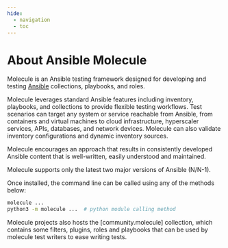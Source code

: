 ```yaml
---
hide:
  - navigation
  - toc
---
```


# About Ansible Molecule

Molecule is an Ansible testing framework designed for developing and testing
[Ansible](https://ansible.com) collections, playbooks, and roles.

Molecule leverages standard Ansible features including inventory, playbooks,
and collections to provide flexible testing workflows. Test scenarios can
target any system or service reachable from Ansible, from containers and
virtual machines to cloud infrastructure, hyperscaler services, APIs,
databases, and network devices. Molecule can also validate inventory
configurations and dynamic inventory sources.

Molecule encourages an approach that results in consistently developed
Ansible content that is well-written, easily understood and maintained.

Molecule supports only the latest two major versions of Ansible (N/N-1).

Once installed, the command line can be called using any of the methods
below:

```bash
molecule ...
python3 -m molecule ...  # python module calling method
```

Molecule projects also hosts the [community.molecule] collection, which
contains some filters, plugins, roles and playbooks that can be used by
molecule test writers to ease writing tests.
